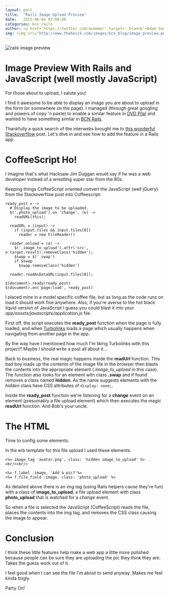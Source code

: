 ```yaml
---
layout: post
title:  "Rails Image Upload Preview"
date:   2015-06-04 07:00:00
categories: bcn rails
author: <a href='https://twitter.com/asommer' target='_blannk'>Adam Sommer</a>
img: <img src="http://www.thehoick.com/images/bcn_blog/image_preview.png" title="Rails Image Preview" alt='rails image preview' class="post-image"/>
---
```


<img src="http://www.thehoick.com/images/bcn_blog/image_preview.png" title="Rails Image Preview" alt='rails image preview' class="post-image"/>

# Image Preview With Rails and JavaScript (well mostly JavaScript)

For those about to upload, I salute you!

I find it awesome to be able to display an image you are about to upload in the form (or somewhere on the page). I managed (through great googling and powers of copy 'n paste) to enable a similar feature in [DVD Pila!](http://dvdpila.thehoick.com) and wanted to have something similar in [BCN Rails](https://github.com/asommer70/bcn).

Thankfully a quick search of the interwebs brought me to [this wonderful Stackoverflow](http://stackoverflow.com/questions/4459379/preview-an-image-before-it-is-uploaded) post.  Let's dive in and see how to add the feature in a Rails app.
<!--more-->

# CoffeeScript Ho!

I imagine that's what Hacksaw Jim Duggan would say if he was a web developer instead of a wrestling super star from the 80s.

Keeping things CoffeeScript oriented convert the JavaScript (well jQuery) from the Stackoverflow post into Coffeescript:


```
ready_post = ->
  # Display the image to be uploaded.
  $('.photo_upload').on 'change', (e) ->
    readURL(this);

  readURL = (input) ->
    if (input.files && input.files[0])
      reader = new FileReader()

  reader.onload = (e) ->
    $('.image_to_upload').attr('src', e.target.result).removeClass('hidden');
    $swap = $('.swap')
    if $swap
      $swap.removeClass('hidden')

  reader.readAsDataURL(input.files[0]);

$(document).ready(ready_post)
$(document).on('page:load', ready_post)
```


I placed mine in a model specific coffee file, but as long as the code runs on load it should work fine anywhere.  Also, if you're averse to the hot black liquid version of JavaScript I guess you could blast it into your *app/assets/javascripts/application.js* file.

First off, the script executes the **ready_post** function when the page is fully loaded, and when [Turbolinks](https://github.com/rails/turbolinks) loads a page which usually happens when navigating from another page in the app.  

By the way have I mentioned how much I'm liking Turbolinks with this project?  Maybe I should write a post all about it...

Back to business, the real magic happens inside the **readUrl** function.  This bad boy loads up the contents of the image file in the browser then blasts the contents into the appropriate element (*.image_to_upload* in this case).  The function also looks for an element with class **.swap** and if found removes a class named **hidden**.  As the name suggests elements with the *hidden* class have CSS attributes of ```display: none;```.

Inside the **ready_post** function we're listening for a **change** event on an element (presumably a file upload element) which then executes the magic **readUrl** function.  And Bob's your uncle.


# The HTML

Time to config some elements.

In the erb template for this file upload I used these elements:

```
<%= image_tag 'avatar.png', class: 'hidden image_to_upload' %>
<br/><br/>

<%= f.label :image, 'Add a pic?'%>
<%= f.file_field :image, class: 'photo_upload' %>
```

As detailed above there is an img tag (using Rails helpers cause they're fun) with a class of **image_to_upload**, a file upload element with class **photo_upload** that is watched for a *change* event.

So when a file is selected the JavaScript (CoffeeScript) reads the file, places the contents into the img tag, and removes the CSS class causing the image to appear.

# Conclusion

I think these little features help make a web app a little more polished because people can be sure they are uploading the pic they think they are.  Takes the guess work out of it.

I feel good when I can see the file I'm about to send anyway.  Makes me feel kinda tingly.

Party On!
